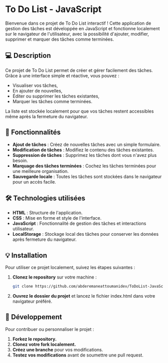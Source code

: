 # To Do List - JavaScript

Bienvenue dans ce projet de To Do List interactif ! Cette application de gestion des tâches est développée en JavaScript et fonctionne localement sur le navigateur de l'utilisateur, avec la possibilité d'ajouter, modifier, supprimer et marquer des tâches comme terminées.

## 💻 Description
Ce projet de To Do List permet de créer et gérer facilement des tâches. Grâce à une interface simple et réactive, vous pouvez :
- Visualiser vos tâches,
- En ajouter de nouvelles,
- Éditer ou supprimer les tâches existantes,
- Marquer les tâches comme terminées.

La liste est stockée localement pour que vos tâches restent accessibles même après la fermeture du navigateur.

## 🚀 Fonctionnalités

- **Ajout de tâches** : Créez de nouvelles tâches avec un simple formulaire.
- **Modification de tâches** : Modifiez le contenu des tâches existantes.
- **Suppression de tâches** : Supprimez les tâches dont vous n'avez plus besoin.
- **Marquage des tâches terminées** : Cochez les tâches terminées pour une meilleure organisation.
- **Sauvegarde locale** : Toutes les tâches sont stockées dans le navigateur pour un accès facile.

## 🛠️ Technologies utilisées

- **HTML** : Structure de l'application.
- **CSS** : Mise en forme et style de l'interface.
- **JavaScript** : Fonctionnalité de gestion des tâches et interactions utilisateur.
- **LocalStorage** : Stockage local des tâches pour conserver les données après fermeture du navigateur.

## 💡 Installation

Pour utiliser ce projet localement, suivez les étapes suivantes :

1. **Clonez le repository** sur votre machine :

   ```bash
   git clone https://github.com/abderemaneattoumanidev/ToDoList-JavaScript.git
2. **Ouvrez le dossier du projet** et lancez le fichier index.html dans votre navigateur préféré.

## 🔧 Développement
Pour contribuer ou personnaliser le projet :

1. **Forkez le repository.**
2. **Clonez votre fork localement.**
3. **Créez une branche** pour vos modifications.
4. **Testez vos modifications** avant de soumettre une pull request.
   
